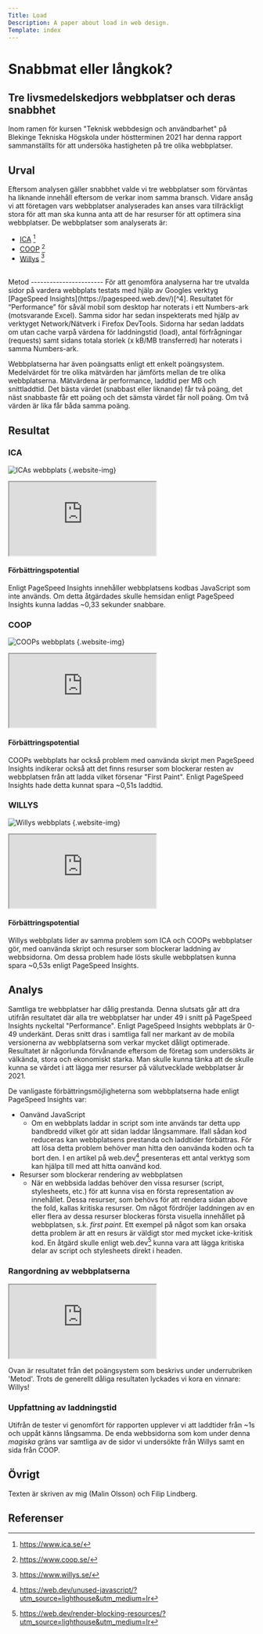 ```yaml
---
Title: Load
Description: A paper about load in web design.
Template: index
---
```

Snabbmat eller långkok?
=======================
## Tre livsmedelskedjors webbplatser och deras snabbhet

Inom ramen för kursen "Teknisk webbdesign och användbarhet" på Blekinge Tekniska Högskola under höstterminen 2021 har denna rapport sammanställts för att undersöka hastigheten på tre olika webbplatser.

Urval
-----------------------
Eftersom analysen gäller snabbhet valde vi tre webbplatser som förväntas ha liknande innehåll eftersom de verkar inom samma bransch. Vidare ansåg vi att företagen vars webbplatser analyserades kan anses vara tillräckligt stora för att man ska kunna anta att de har resurser för att optimera sina webbplatser. De webbplatser som analyserats är:

- [ICA](https://www.ica.se/) [^1]
- [COOP](https://www.coop.se/) [^2]
- [Willys](https://www.willys.se/) [^3]

<br />
Metod
-----------------------
För att genomföra analyserna har tre utvalda sidor på vardera webbplats testats med hjälp av Googles verktyg [PageSpeed Insights](https://pagespeed.web.dev/)[^4]. Resultatet för “Performance” för såväl mobil som desktop har noterats i ett Numbers-ark (motsvarande Excel). Samma sidor har sedan inspekterats med hjälp av verktyget Network/Nätverk i Firefox DevTools. Sidorna har sedan laddats om utan cache varpå värdena för laddningstid (load), antal förfrågningar (requests) samt sidans totala storlek (x kB/MB transferred) har noterats i samma Numbers-ark. 

Webbplatserna har även poängsatts enligt ett enkelt poängsystem. Medelvärdet för tre olika mätvärden har jämförts mellan de tre olika webbplatserna. Mätvärdena är performance, laddtid per MB och snittladdtid. Det bästa värdet (snabbast eller liknande) får två poäng, det näst snabbaste får ett poäng och det sämsta värdet får noll poäng. Om två värden är lika får båda samma poäng.


Resultat
-----------------------
### ICA
![ICAs webbplats](%assets_url%/img/load/ica.png) {.website-img}
<iframe src="https://docs.google.com/spreadsheets/d/e/2PACX-1vSecwwkd62xE4N1luuydbHr8z05i-kcgb8P6LFGXrqtHOdgOOYeRBFtRjwZdGahLaV9ge-WrjNAp_JV/pubhtml?gid=1391571426&amp;single=true&amp;widget=false&amp;headers=false&amp;chrome=false" class="load-table"></iframe>

#### Förbättringspotential
Enligt PageSpeed Insights innehåller webbplatsens kodbas JavaScript som inte används. Om detta åtgärdades skulle hemsidan enligt PageSpeed Insights kunna laddas ~0,33 sekunder snabbare.

### COOP
![COOPs webbplats](%assets_url%/img/load/coop.png) {.website-img}
<iframe src="https://docs.google.com/spreadsheets/d/e/2PACX-1vSecwwkd62xE4N1luuydbHr8z05i-kcgb8P6LFGXrqtHOdgOOYeRBFtRjwZdGahLaV9ge-WrjNAp_JV/pubhtml?gid=767820399&amp;single=true&amp;widget=false&amp;headers=false&amp;chrome=false" class="load-table"></iframe>

#### Förbättringspotential
COOPs webbplats har också problem med oanvända skript men PageSpeed Insights indikerar också att det finns resurser som blockerar resten av webbplatsen från att ladda vilket försenar "First Paint". Enligt PageSpeed Insights hade detta kunnat spara ~0,51s laddtid.

### WILLYS
![Willys webbplats](%assets_url%/img/load/willys.png) {.website-img}
<iframe src="https://docs.google.com/spreadsheets/d/e/2PACX-1vSecwwkd62xE4N1luuydbHr8z05i-kcgb8P6LFGXrqtHOdgOOYeRBFtRjwZdGahLaV9ge-WrjNAp_JV/pubhtml?gid=1543509236&amp;single=true&amp;widget=false&amp;headers=false&amp;chrome=false" class="load-table"></iframe>

#### Förbättringspotential
Willys webbplats lider av samma problem som ICA och COOPs webbplatser gör, med oanvända skript och resurser som blockerar laddning av webbsidorna. Om dessa problem hade lösts skulle webbplatsen kunna spara ~0,53s enligt PageSpeed Insights. 

Analys
-----------------------
Samtliga tre webbplatser har dålig prestanda. Denna slutsats går att dra utifrån resultatet där alla tre webbplatser har under 49 i snitt på PageSpeed Insights nyckeltal "Performance". Enligt PageSpeed Insights webbplats är 0-49 underkänt. Deras snitt dras i samtliga fall ner markant av de mobila versionerna av webbplatserna som verkar mycket dåligt optimerade. Resultatet är någorlunda förvånande eftersom de företag som undersökts är välkända, stora och ekonomiskt starka. Man skulle kunna tänka att de skulle kunna se värdet i att lägga mer resurser på välutvecklade webbplatser år 2021. 

De vanligaste förbättringsmöjligheterna som webbplatserna hade enligt PageSpeed Insights var:
- Oanvänd JavaScript
  - Om en webbplats laddar in script som inte används tar detta upp bandbredd vilket gör att sidan laddar långsammare. Ifall sådan kod reduceras kan webbplatsens prestanda och laddtider förbättras. För att lösa detta problem behöver man hitta den oanvända koden och ta bort den. I en artikel på web.dev[^6] presenteras ett antal verktyg som kan hjälpa till med att hitta oanvänd kod.
- Resurser som blockerar rendering av webbplatsen
  - När en webbsida laddas behöver den vissa resurser (script, stylesheets, etc.) för att kunna visa en första representation av innehållet. Dessa resurser, som behövs för att rendera sidan above the fold, kallas kritiska resurser. Om något fördröjer laddningen av en eller flera av dessa resurser blockeras första visuella innehållet på webbplatsen, s.k. _first paint_. Ett exempel på något som kan orsaka detta problem är att en resurs är väldigt stor med mycket icke-kritisk kod. En åtgärd skulle enligt web.dev[^5] kunna vara att lägga kritiska delar av script och stylesheets direkt i headen.

### Rangordning av webbplatserna
<iframe src="https://docs.google.com/spreadsheets/d/e/2PACX-1vSecwwkd62xE4N1luuydbHr8z05i-kcgb8P6LFGXrqtHOdgOOYeRBFtRjwZdGahLaV9ge-WrjNAp_JV/pubhtml?gid=1845205902&amp;single=true&amp;widget=false&amp;headers=false&amp;chrome=false"></iframe>

Ovan är resultatet från det poängsystem som beskrivs under underrubriken 'Metod'. Trots de generellt dåliga resultaten lyckades vi kora en vinnare: Willys!

### Uppfattning av laddningstid
Utifrån de tester vi genomfört för rapporten upplever vi att laddtider från ~1s och uppåt känns långsamma. De enda webbsidorna som kom under denna _magiska_ gräns var samtliga av de sidor vi undersökte från Willys samt en sida från COOP.

Övrigt
-----------------------
Texten är skriven av mig (Malin Olsson) och Filip Lindberg.


Referenser
-----------------------

[^1]: https://www.ica.se/
[^2]: https://www.coop.se/
[^3]: https://www.willys.se/
[^4]: https://pagespeed.web.dev/
[^5]: https://web.dev/render-blocking-resources/?utm_source=lighthouse&utm_medium=lr
[^6]: https://web.dev/unused-javascript/?utm_source=lighthouse&utm_medium=lr
